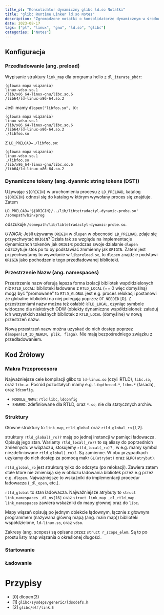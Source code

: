 ```yaml
---
title_pl: "Konsolidator dynamiczny glibc ld.so Notatki"
title: "glibc Runtime Linker ld.so Notes"
description: "Zgromadzone notatki o konsolidatorze dynamicznym w środowisku GNU"
date: 2023-08-17
tags: ["pl", "linux", "gnu", "ld.so", "glibc"]
categories: ["Notes"]
---
```


## Konfiguracja

### Przedładowanie (ang. preload)

Wypisanie struktury `link_map` dla programu hello z `dl_iterate_phdr`:

```
(glówna mapa wiązania)
linux-vdso.so.1
/lib/x86_64-linux-gnu/libc.so.6
/lib64/ld-linux-x86-64.so.2
```

Jeśli mamy `dlopen("libfoo.so", 0)`:

```
(glówna mapa wiązania)
linux-vdso.so.1
/lib/x86_64-linux-gnu/libc.so.6
/lib64/ld-linux-x86-64.so.2
./libfoo.so
```

Z `LD_PRELOAD=./libfoo.so`:

```
(glówna mapa wiązania)
linux-vdso.so.1
./libfoo.so
/lib/x86_64-linux-gnu/libc.so.6
/lib64/ld-linux-x86-64.so.2
```

### Dynamiczne tokeny (ang. dyanmic string tokens (DST))

Używając `${ORIGIN}` w uruchomieniu procesu z `LD_PRELOAD`, katalog `${ORIGIN}` odnosi się do katalog w którym wywołany proces się znajduje. Zatem

```
LD_PRELOAD='${ORIGIN}/../lib/libtetradactyl-dynamic-probe.so' /somepath/bin/prog
```

odszukuje `/somepath/lib/libtetradactyl-dynamic-probe.so`.

_UWAGA_; Jeśli używamy `ORIGIN` w `dlopen` w obecności `LD_PRELOAD`, zdaje się przyechwytać `ORIGIN`? Działa tak ze względu na implementacje dynamicznch tokenów jak `ORIGIN`: podczas swoje działanie `dlopen` odzczytuje stos po to by podstawiać zmmienny jak `ORIGIN`. Zatem jest przyechwytamy to wywołanie w `libpreload.so`, to `dlopen` znajdzie podstawi `ORIGIN` jako pochodzenie tego przedładowanej biblioteki.

### Przestrzenie Nazw (ang. namespaces)

Przestrzenie nazw oferują lepsza forma izolacji bibliotek współdzielonych niż `RTLD_LOCAL`: biblioteki ładowane z `RTLD_LOCAL` (== 0 więc domyślną) mogą być "promowane" to `RTLD_GLOBAL` jest e.g. proces relokacji postanowi że globalne biblioteki na niej polegają poprzez `DT_NEEDED` [0]. Z przestrzeniami nazw można też osłabić `RTLD_LOCAL`, czyniąc symbole widoczne dla niektórych ODW (obiekty dynamiczne współdzielone): załaduj ich wszystkich zależnych bibliotek z `RTLD_LOCAL` (domyślne) w nową przestrzeń nazw.

Nową przestrzeń nazw można uzyskać do nich dostęp poprzez `dlmopen(LM_ID_NEWLM, plik, flaga)`. Nie mają bezpośredniego związku z przedładowaniem.

###

## Kod Źrółowy

### Makra Przeprocesora

Najważniejsze cele kompilacji glibc to `ld-linux.so` (czyli RTLD), `libc.so`, oraz `libc.a`. Posród pozostałych mamy e.g. `libpthread.*`, `libm.*` (fasada), oraz `ldconfig`.

- `MODULE_NAME`: `rtld` `libc`, `ldconfig`
- `SHARED`: zdefiniowane dla RTLD, oraz `*.so`, nie dla statycznych archiw.

### Struktury

Głowne struktury to `link_map`, `rtld_global` oraz `rtld_global_ro` [1,2].

struktury `rtld_global(_ro)?` mają po jednej instancji w pamięci ładowacza. Opisują jego stan. Warianty `rtld_local(_ro)?` to są aliasy do poprzednich zmiennych: w wiązaczu, stosujemy `rtld_local(_ro)?` , w e.g. mamy symbol niezdefiniowane `rtld_global(_ro)?`. Są zamienne. W obu przypadkach uzykamy do nich dostęp za pomocą makr `GL(atrybut)` oraz `GLRO(atrybut)`.

`rtld_global_ro` jest strukturą tylko do odczytu (po relokacji). Zawiera zatem stałe które nie zmieniają się w obliczu ładowania bibliotek przez e.g przez e.g. `dlopen`. Najważniejsze to wskażniki do implementacji procedur ładowacza (`_dl_open`, etc.).

`rtld_global` to stan ładowacza. Najważniejsze atrybuty to `struct link_namespaces _dl_ns[16]` oraz `struct link_map _dl_rtld_map`. `link_namespaces` zawiera wskaźniki do mapy głownej oraz do `libc`.

Mapy wiązań opisują po jednym obiekcie łądownym, łącznie z głownym programmem (nazywana główną mapą (ang. main map)) biblioteki współdzielone, `ld-linux.so`, oraz `vdso`.

Zakresy (ang. scopes) są opisane przez `struct r_scope_elem`. Są to po prostu listy map wiązania o określonej długości.

### Startowanie

<!-- TODO 02/09/20 psacawa: finish this -->

### Ładowanie

<!-- TODO 02/09/20 psacawa: finish this -->

# Przypisy

- [0] dlopen(3)
- [1] `glibc/sysdeps/generic/ldsodefs.h`
- [2] `glibc/elf/link.h`
